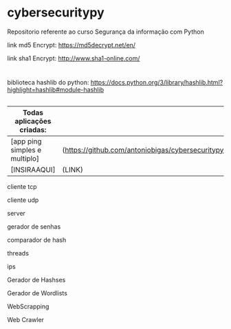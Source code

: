 # cybersecuritypy
Repositorio referente ao curso Segurança da informação com Python



link md5 Encrypt: https://md5decrypt.net/en/

link sha1 Encrypt: http://www.sha1-online.com/




#

biblioteca hashlib do python: https://docs.python.org/3/library/hashlib.html?highlight=hashlib#module-hashlib
##


<div>
  
  
|Todas aplicações criadas:| |
|--|--|
| [app ping simples e multiplo] | (https://github.com/antoniobigas/cybersecuritypy/tree/master/Introducao%20aos%20conceitos%20de%20cybersecurity%20e%20ping)  |
| [INSIRAAQUI] | (LINK)  |



cliente tcp

cliente udp

server

gerador de senhas

comparador de hash

threads

ips

Gerador de Hashses

Gerador de Wordlists

WebScrapping


Web Crawler
</div>



